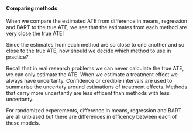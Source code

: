 #### Comparing methods

When we compare the estimated ATE from difference in means, regression and BART to the true ATE, we see that the estimates from each method are very close the true ATE! 

Since the estimates from each method are so close to one another and so close to the true ATE, how should we decide which method to use in practice? 

Recall that in real research problems we can never calculate the true ATE, we can only estimate the ATE. When we estimate a treatment effect we always have uncertanty. Confidence or credible intervals are used to summarise the uncertaty around estimations of treatment effects. Methods that carry more uncertantly are less efficent than methods with less uncertanty. 

For randomized experements, difference in means, regression and BART are all unbiased but there are differences in efficency between each of these models. 


